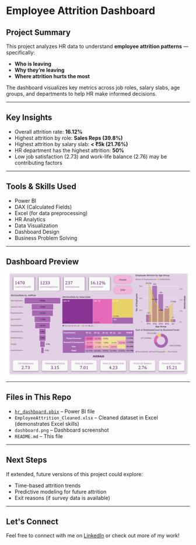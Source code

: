 # Employee Attrition Dashboard

## Project Summary
This project analyzes HR data to understand **employee attrition patterns** — specifically:
- **Who is leaving**
- **Why they’re leaving**
- **Where attrition hurts the most**

The dashboard visualizes key metrics across job roles, salary slabs, age groups, and departments to help HR make informed decisions.

---

## Key Insights
- Overall attrition rate: **16.12%**
- Highest attrition by role: **Sales Reps (39.8%)**
- Highest attrition by salary slab: **< ₹5k (21.76%)**
- HR department has the highest attrition: **50%**
- Low job satisfaction (2.73) and work-life balance (2.76) may be contributing factors

---

## Tools & Skills Used
- Power BI  
- DAX (Calculated Fields)  
- Excel (for data preprocessing)  
- HR Analytics  
- Data Visualization  
- Dashboard Design  
- Business Problem Solving

---

## Dashboard Preview
![Dashboard Screenshot](dashboard.png)

---

## Files in This Repo
- [`hr_dashboard.pbix`](https://github.com/arushi813/employee-attrition-dashboard/blob/main/hr_dashboard.pbix) – Power BI file
- `EmployeeAttrition_Cleaned.xlsx` – Cleaned dataset in Excel (demonstrates Excel skills) 
- `dashboard.png` – Dashboard screenshot  
- `README.md` – This file

---

## Next Steps
If extended, future versions of this project could explore:
- Time-based attrition trends
- Predictive modeling for future attrition
- Exit reasons (if survey data is available)
  
---

## Let's Connect
Feel free to connect with me on [LinkedIn](www.linkedin.com/in/arushi-g-069176191) or check out more of my work!
